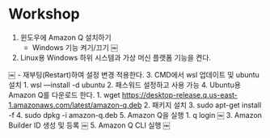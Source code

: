 # Workshop

1. 윈도우에 Amazon Q 설치하기
   - Windows 기능 켜기/끄기
￼
3. Linux용 Windows 하위 시스템과 가상 머신 플랫폼 기능을 켠다.

￼
	- 재부팅(Restart)하여 설정 변경 적용한다.
3. CMD에서 wsl 업데이트 및 ubuntu 설치
    1. wsl —install -d ubuntu
    2. 패스워드 설정하고 사용 가능
4. Ubuntu용 Amazon Q를 다운로드 한다.
    1. wget https://desktop-release.q.us-east-1.amazonaws.com/latest/amazon-q.deb
    2. 패키지 설치 
    3. sudo apt-get install -f
    4. sudo dpkg -i amazon-q.deb
5. Amazon Q을 실행
    1. q login
     ￼
    3. Amazon Builder ID 생성 및 등록
     ￼
    5. Amazon Q CLI 실행
     ￼
